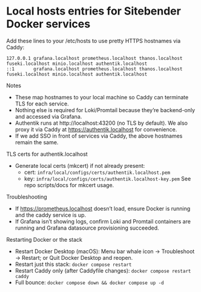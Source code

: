 # Local hosts entries for Sitebender Docker services

Add these lines to your /etc/hosts to use pretty HTTPS hostnames via Caddy:

```
127.0.0.1 grafana.localhost prometheus.localhost thanos.localhost fuseki.localhost minio.localhost authentik.localhost
::1       grafana.localhost prometheus.localhost thanos.localhost fuseki.localhost minio.localhost authentik.localhost
```

Notes

- These map hostnames to your local machine so Caddy can terminate TLS for each service.
- Nothing else is required for Loki/Promtail because they’re backend-only and accessed via Grafana.
- Authentik runs at http://localhost:43200 (no TLS by default). We also proxy it via Caddy at https://authentik.localhost for convenience.
- If we add SSO in front of services via Caddy, the above hostnames remain the same.

TLS certs for authentik.localhost

- Generate local certs (mkcert) if not already present:
  - cert: `infra/local/configs/certs/authentik.localhost.pem`
  - key: `infra/local/configs/certs/authentik.localhost-key.pem`
    See repo scripts/docs for mkcert usage.

Troubleshooting

- If https://prometheus.localhost doesn’t load, ensure Docker is running and the caddy service is up.
- If Grafana isn’t showing logs, confirm Loki and Promtail containers are running and Grafana datasource provisioning succeeded.

Restarting Docker or the stack

- Restart Docker Desktop (macOS): Menu bar whale icon → Troubleshoot → Restart; or Quit Docker Desktop and reopen.
- Restart just this stack: `docker compose restart`
- Restart Caddy only (after Caddyfile changes): `docker compose restart caddy`
- Full bounce: `docker compose down && docker compose up -d`
